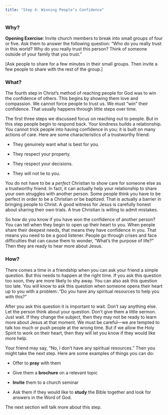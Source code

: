 ```yaml
---
title: "Step 4: Winning People’s Confidence"
---
```


### Why?

**Opening Exercise**: Invite church members to break into small groups of four or five. Ask them to answer the following question: “Who do you really trust in this world? Why do you really trust this person? Think of someone outside of your family that you trust.”

[Ask people to share for a few minutes in their small groups. Then invite a few people to share with the rest of the group.]

### What?

The fourth step in Christ’s method of reaching people for God was to win the confidence of others. This begins by showing them love and compassion. We cannot force people to trust us. We must “win” their confidence. That usually happens through little steps over time.

The first three steps we discussed focus on reaching out to people. But in this step people begin to respond back. Your kindness builds a relationship. You cannot trick people into having confidence in you; it is built on many actions of care. Here are some characteristics of a trustworthy friend:

- They genuinely want what is best for you.

- They respect your property.

- They respect your decisions.

- They will not lie to you.

You do not have to be a _perfect_ Christian to show care for someone else as a trustworthy friend. In fact, it can actually help your relationship to share your own struggles with another person. Some people think you have to be perfect in order to be a Christian or be baptized. That is actually a barrier in bringing people to Christ. A good witness for Jesus is carefully honest about sharing their own trials. A true Christian is willing to admit mistakes.

So how do you know if you have won the confidence of another person? You can tell when they begin to open up their heart to you. When people share their deepest needs, that means they have confidence in you. That means you need to be a good listener. People go through crises and face difficulties that can cause them to wonder, “What’s the purpose of life?” Then they are ready to hear more about Jesus.

### How?

There comes a time in a friendship when you can ask your friend a simple question. But this needs to happen at the right time. If you ask this question too soon, they are more likely to shy away. You can also ask this question too late. You will know to ask this question when someone opens their heart up to you with a problem:.“Do you have any spiritual resources to help you with this?”

After you ask this question it is important to wait. Don’t say anything else. Let the person think about your question. Don’t give them a little sermon. Just wait. If they change the subject, then they may not be ready to learn more about Jesus at that moment. We must be careful—we are tempted to talk too much or push people at the wrong time. But if we allow the Holy Spirit to work on their heart, then they will let you know if they would like more help.

Your friend may say, “No, I don’t have any spiritual resources.” Then you might take the next step. Here are some examples of things you can do:

- Offer to **pray** with them

- Give them a **brochure** on a relevant topic

- **Invite** them to a church seminar

- Ask them if they would like to **study** the Bible together and look for answers in the Word of God.

The next section will talk more about this step.